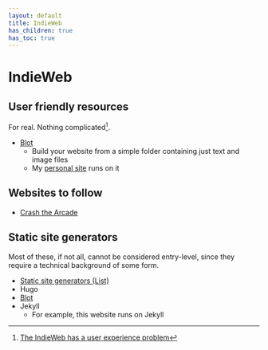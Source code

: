 ```yaml
---
layout: default
title: IndieWeb
has_children: true
has_toc: true
---
```


# IndieWeb

## User friendly resources

For real. Nothing complicated[^arcade].

[^arcade]: [The IndieWeb has a user experience problem](https://crashthearcade.com/post/5853/)

- [Blot](https://blot.im)
	- Build your website from a simple folder containing just text and image files
	- My [personal site](https://iamfran.com) runs on it

## Websites to follow
- [Crash the Arcade](https://crashthearcade.com/)

## Static site generators

Most of these, if not all, cannot be considered entry-level, since they require a technical background of some form. 

- [Static site generators (List)](https://jamstack.org/generators/)
- Hugo
- [Blot](https://blot.im)
- Jekyll
	- For example, this website runs on Jekyll